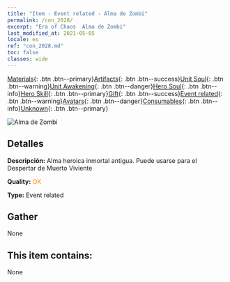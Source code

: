 ```yaml
---
title: "Item - Event related - Alma de Zombi"
permalink: /con_2028/
excerpt: "Era of Chaos  Alma de Zombi"
last_modified_at: 2021-05-05
locale: es
ref: "con_2028.md"
toc: false
classes: wide
---
```

 [Materials](/ItemsES/){: .btn .btn--primary}[Artifacts](/ItemsES/Artifacts/){: .btn .btn--success}[Unit Soul](/ItemsES/UnitSoul/){: .btn .btn--warning}[Unit Awakening](/ItemsES/UnitAwakening/){: .btn .btn--danger}[Hero Soul](/ItemsES/HeroSoul/){: .btn .btn--info}[Hero Skill](/ItemsES/HeroSkill/){: .btn .btn--primary}[Gift](/ItemsES/Gift/){: .btn .btn--success}[Event related](/ItemsES/Events/){: .btn .btn--warning}[Avatars](/ItemsES/Avatars/){: .btn .btn--danger}[Consumables](/ItemsES/Consumables/){: .btn .btn--info}[Unknown](/ItemsES/Unknown/){: .btn .btn--primary}

 ![Alma de Zombi](/images/t/juexing_302.png)

## Detalles
 **Descripción:** Alma heroica inmortal antigua. Puede usarse para el Despertar de Muerto Viviente

 **Quality:** <span style="color: #FF8C00">OK</span>

 **Type:** Event related

## Gather

  None

## This item contains:

  None

